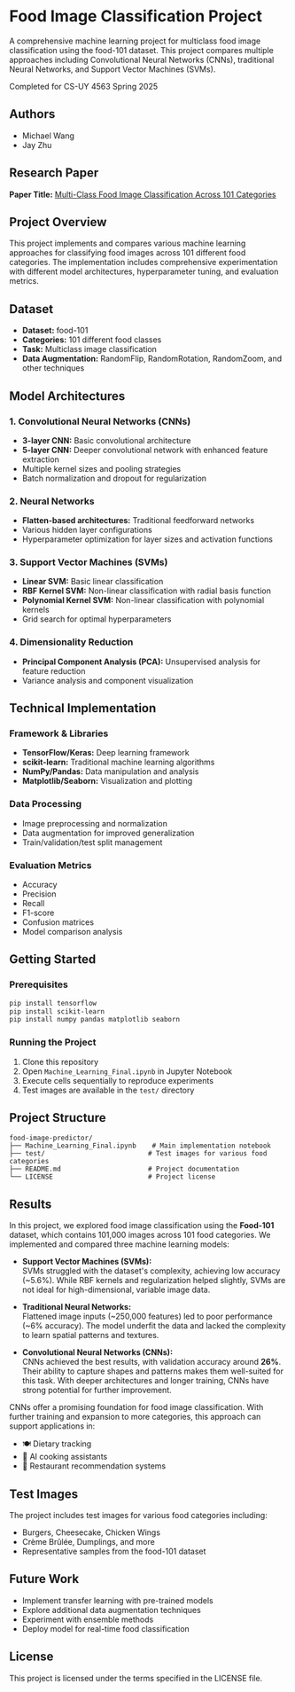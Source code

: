 # Food Image Classification Project

A comprehensive machine learning project for multiclass food image classification using the food-101 dataset. This project compares multiple approaches including Convolutional Neural Networks (CNNs), traditional Neural Networks, and Support Vector Machines (SVMs).

Completed for CS-UY 4563 Spring 2025

## Authors
- Michael Wang
- Jay Zhu

## Research Paper
**Paper Title:** [Multi-Class Food Image Classification Across 101 Categories](https://docs.google.com/document/d/1vjy_1jv1RdCnkwuTe5NayBLfGsdrQFyLz-9ItQAVns8/edit?usp=sharing)

## Project Overview

This project implements and compares various machine learning approaches for classifying food images across 101 different food categories. The implementation includes comprehensive experimentation with different model architectures, hyperparameter tuning, and evaluation metrics.

## Dataset

- **Dataset:** food-101
- **Categories:** 101 different food classes
- **Task:** Multiclass image classification
- **Data Augmentation:** RandomFlip, RandomRotation, RandomZoom, and other techniques

## Model Architectures

### 1. Convolutional Neural Networks (CNNs)
- **3-layer CNN:** Basic convolutional architecture
- **5-layer CNN:** Deeper convolutional network with enhanced feature extraction
- Multiple kernel sizes and pooling strategies
- Batch normalization and dropout for regularization

### 2. Neural Networks
- **Flatten-based architectures:** Traditional feedforward networks
- Various hidden layer configurations
- Hyperparameter optimization for layer sizes and activation functions

### 3. Support Vector Machines (SVMs)
- **Linear SVM:** Basic linear classification
- **RBF Kernel SVM:** Non-linear classification with radial basis function
- **Polynomial Kernel SVM:** Non-linear classification with polynomial kernels
- Grid search for optimal hyperparameters

### 4. Dimensionality Reduction
- **Principal Component Analysis (PCA):** Unsupervised analysis for feature reduction
- Variance analysis and component visualization

## Technical Implementation

### Framework & Libraries
- **TensorFlow/Keras:** Deep learning framework
- **scikit-learn:** Traditional machine learning algorithms
- **NumPy/Pandas:** Data manipulation and analysis
- **Matplotlib/Seaborn:** Visualization and plotting

### Data Processing
- Image preprocessing and normalization
- Data augmentation for improved generalization
- Train/validation/test split management

### Evaluation Metrics
- Accuracy
- Precision
- Recall
- F1-score
- Confusion matrices
- Model comparison analysis

## Getting Started

### Prerequisites
```bash
pip install tensorflow
pip install scikit-learn
pip install numpy pandas matplotlib seaborn
```

### Running the Project
1. Clone this repository
2. Open `Machine_Learning_Final.ipynb` in Jupyter Notebook
3. Execute cells sequentially to reproduce experiments
4. Test images are available in the `test/` directory

## Project Structure
```
food-image-predictor/
├── Machine_Learning_Final.ipynb    # Main implementation notebook
├── test/                          # Test images for various food categories
├── README.md                      # Project documentation
└── LICENSE                        # Project license
```

## Results

In this project, we explored food image classification using the **Food-101** dataset, which contains 101,000 images across 101 food categories. We implemented and compared three machine learning models:

- **Support Vector Machines (SVMs):**  
  SVMs struggled with the dataset's complexity, achieving low accuracy (~5.6%). While RBF kernels and regularization helped slightly, SVMs are not ideal for high-dimensional, variable image data.

- **Traditional Neural Networks:**  
  Flattened image inputs (~250,000 features) led to poor performance (~6% accuracy). The model underfit the data and lacked the complexity to learn spatial patterns and textures.

- **Convolutional Neural Networks (CNNs):**  
  CNNs achieved the best results, with validation accuracy around **26%**. Their ability to capture shapes and patterns makes them well-suited for this task. With deeper architectures and longer training, CNNs have strong potential for further improvement.

CNNs offer a promising foundation for food image classification. With further training and expansion to more categories, this approach can support applications in:

- 🍽️ Dietary tracking  
- 🤖 AI cooking assistants  
- 📍 Restaurant recommendation systems


## Test Images

The project includes test images for various food categories including:
- Burgers, Cheesecake, Chicken Wings
- Crème Brûlée, Dumplings, and more
- Representative samples from the food-101 dataset

## Future Work

- Implement transfer learning with pre-trained models
- Explore additional data augmentation techniques
- Experiment with ensemble methods
- Deploy model for real-time food classification

## License

This project is licensed under the terms specified in the LICENSE file.

